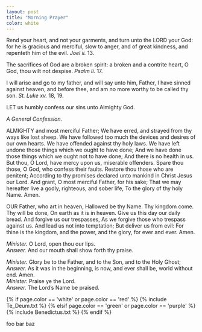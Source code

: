 ```yaml
---
layout: post
title: "Morning Prayer"
color: white
---
```

Rend your heart, and not your garments, and turn unto the LORD your
God: for he is gracious and merciful, slow to anger, and of great
kindness, and repenteth him of the evil. *Joel ii.* 13.

The sacrifices of God are a broken spirit: a broken and a contrite
heart, O God, thou wilt not despise. *Psalm li.* 17.

I will arise and go to my father, and will say unto him, Father, I
have sinned against heaven, and before thee, and am no more worthy
to be called thy son. *St. Luke xv.* 18, 19.

LET us humbly confess our sins unto Almighty God.

*A General Confession.*

ALMIGHTY and most merciful Father; We have erred, and strayed from
thy ways like lost sheep. We have followed too much the devices and
desires of our own hearts. We have offended against thy holy laws.
We have left undone those things which we ought to have done; And
we have done those things which we ought not to have done; And there
is no health in us. But thou, O Lord, have mercy upon us, miserable
offenders. Spare thou those, O God, who confess their faults. Restore
thou those who are penitent; According to thy promises declared
unto mankind in Christ Jesus our Lord. And grant, O most merciful
Father, for his sake; That we may hereafter live a godly, righteous,
and sober life, To the glory of thy holy Name. Amen.

OUR Father, who art in heaven, Hallowed be thy Name. Thy kingdom
come. Thy will be done, On earth as it is in heaven. Give us this
day our daily bread. And forgive us our trespasses, As we forgive
those who trespass against us. And lead us not into temptation; But
deliver us from evil: For thine is the kingdom, and the power, and
the glory, for ever and ever. Amen.

*Minister.* O Lord, open thou our lips.  
*Answer.* And our mouth shall show forth thy praise.  

*Minister.* Glory be to the Father, and to the Son, and to the Holy Ghost;  
*Answer.* As it was in the beginning, is now, and ever shall be, world without end. Amen.  
*Minister.* Praise ye the Lord.  
*Answer.* The Lord’s Name be praised.  

{% if page.color == 'white' or page.color == 'red' %}
  {% include Te_Deum.txt %}
{% elsif page.color == 'green' or page.color == 'purple' %}
  {% include Benedictus.txt %}
{% endif %}

foo bar baz
